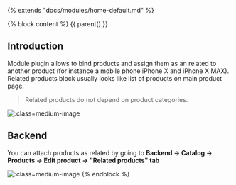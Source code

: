 {% extends "docs/modules/home-default.md" %}

{% block content %}
{{ parent() }}

## Introduction

Module plugin allows to bind products and assign them as an related to another product (for instance a mobile phone iPhone X and iPhone X MAX).
Related products block usually looks like list of products on main product page.

> Related products do not depend on product categories.

![](./../../assets/images/related-products-1.png ':class=medium-image')

## Backend

You can attach products as related by going to **Backend -> Catalog -> Products -> Edit product -> "Related products" tab**

![](./../../assets/images/backend-related-products-1.png ':class=medium-image')
{% endblock %}
